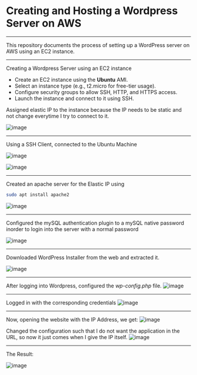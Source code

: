 # Creating and Hosting a Wordpress Server on AWS
---

This repository documents the process of setting up a WordPress server on AWS using an EC2 instance.

---

Creating a Wordpress Server using an EC2 instance

- Create an EC2 instance using the **Ubuntu** AMI.
- Select an instance type (e.g., t2.micro for free-tier usage).
- Configure security groups to allow SSH, HTTP, and HTTPS access.
- Launch the instance and connect to it using SSH.
 
Assigned elastic IP to the instance because the IP needs to be static and not change everytime I try to connect to it.

![image](https://github.com/user-attachments/assets/693c64c8-74a0-445d-a7f2-1d9abe886541)

---

Using a SSH Client, connected to the Ubuntu Machine

![image](https://github.com/user-attachments/assets/3027a4d2-0bf8-43e7-a077-6f553a226fbd)

![image](https://github.com/user-attachments/assets/bd2d394a-8108-41f2-85c4-b824237f4f6c)

---

Created an apache server for the Elastic IP using 
```bash
sudo apt install apache2
```
![image](https://github.com/user-attachments/assets/7a2c6a70-e044-47c5-b6f1-af3949372e65)

---

Configured the mySQL authentication plugin to a mySQL native password inorder to login into the server with a normal password

![image](https://github.com/user-attachments/assets/bc35e48f-0af2-4c49-a23c-82531ca51ac2)

---

Downloaded WordPress Installer from the web and extracted it.

![image](https://github.com/user-attachments/assets/5c34ea02-6047-4925-8150-156c9d169e53)

---

After logging into Wordpress, configured the *wp-config.php* file.
![image](https://github.com/user-attachments/assets/1deb4fa2-7b9c-4a32-b011-ee2e7548ee76)

---

Logged in with the corresponding credentials
![image](https://github.com/user-attachments/assets/3c59f8a7-d474-4719-9107-44dc26dcf4fd)

---

Now, opening the website with the IP Address, we get:
![image](https://github.com/user-attachments/assets/0ca5b5ae-3af5-4b5f-89b2-dd1b89628add)

Changed the configuration such that I do not want the application in the URL, so now it just comes when I give the IP itself.
![image](https://github.com/user-attachments/assets/8f908e56-1b8c-46ce-8118-db55601386b6)

---
The Result:

![image](https://github.com/user-attachments/assets/0bcd3a2f-3c8f-416b-8b3c-38c3f458c2bc)

